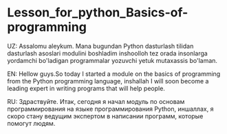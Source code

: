 # Lesson_for_python_Basics-of-programming
UZ: Assalomu aleykum. Mana bugundan Python dasturlash tilidan dasturlash asoslari modulini boshladim inshoolloh tez orada insonlarga yordamchi bo'ladigan programmalar yozuvchi yetuk mutaxassis bo'laman.

EN: Hellow guys.So today I started a module on the basics of programming from the Python programming language, inshallah I will soon become a leading expert in writing programs that will help people.

RU: Здраствуйте. Итак, сегодня я начал модуль по основам программирования на языке программирования Python, иншаллах, я скоро стану ведущим экспертом в написании программ, которые помогут людям.
